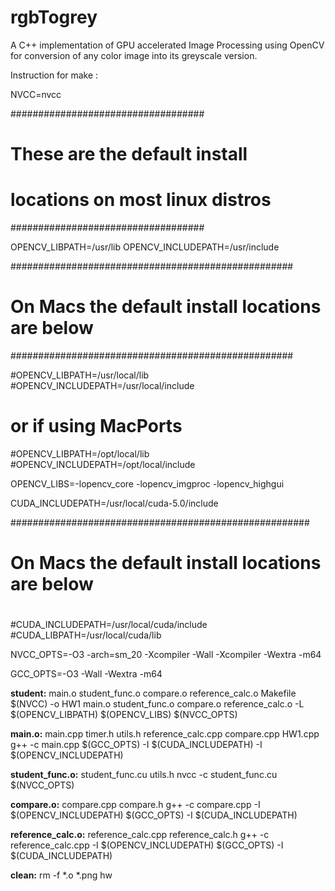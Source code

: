 # rgbTogrey
A C++ implementation of GPU accelerated Image Processing using OpenCV for conversion of any color image into its greyscale version.

Instruction for make :

NVCC=nvcc

###################################
# These are the default install   #
# locations on most linux distros #
###################################

OPENCV_LIBPATH=/usr/lib
OPENCV_INCLUDEPATH=/usr/include

###################################################
# On Macs the default install locations are below #
###################################################

#OPENCV_LIBPATH=/usr/local/lib
#OPENCV_INCLUDEPATH=/usr/local/include

# or if using MacPorts

#OPENCV_LIBPATH=/opt/local/lib
#OPENCV_INCLUDEPATH=/opt/local/include

OPENCV_LIBS=-lopencv_core -lopencv_imgproc -lopencv_highgui

CUDA_INCLUDEPATH=/usr/local/cuda-5.0/include

######################################################
# On Macs the default install locations are below    #
# ####################################################

#CUDA_INCLUDEPATH=/usr/local/cuda/include
#CUDA_LIBPATH=/usr/local/cuda/lib

NVCC_OPTS=-O3 -arch=sm_20 -Xcompiler -Wall -Xcompiler -Wextra -m64

GCC_OPTS=-O3 -Wall -Wextra -m64

<b>student:</b> main.o student_func.o compare.o reference_calc.o Makefile
	$(NVCC) -o HW1 main.o student_func.o compare.o reference_calc.o -L $(OPENCV_LIBPATH) $(OPENCV_LIBS) $(NVCC_OPTS)

<b>main.o:</b> main.cpp timer.h utils.h reference_calc.cpp compare.cpp HW1.cpp
	g++ -c main.cpp $(GCC_OPTS) -I $(CUDA_INCLUDEPATH) -I $(OPENCV_INCLUDEPATH)

<b>student_func.o:</b> student_func.cu utils.h
	nvcc -c student_func.cu $(NVCC_OPTS)

<b>compare.o:</b> compare.cpp compare.h
	g++ -c compare.cpp -I $(OPENCV_INCLUDEPATH) $(GCC_OPTS) -I $(CUDA_INCLUDEPATH)

<b>reference_calc.o:</b> reference_calc.cpp reference_calc.h
	g++ -c reference_calc.cpp -I $(OPENCV_INCLUDEPATH) $(GCC_OPTS) -I $(CUDA_INCLUDEPATH)

<b>clean:</b>
	rm -f *.o *.png hw
